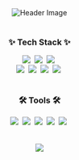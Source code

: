 <div align="center">
  <img src="https://capsule-render.vercel.app/api?type=Waving&color=BDBDC8&height=150&section=header&text=🔥HSCHEOL🔥%20&fontSize=30" alt="Header Image">
</div>

<br>

<!--내용 부분-->
<h3 align="center">✨ Tech Stack ✨</h3>
<div align="center">
  <img src="https://img.shields.io/badge/react-20232a.svg?style=for-the-badge&logo=react&logoColor=61DAFB" />&nbsp
  <img src="https://img.shields.io/badge/typescript-007ACC.svg?style=for-the-badge&logo=typescript&logoColor=white" />&nbsp
  <img src="https://img.shields.io/badge/javascript-F7DF1E.svg?style=for-the-badge&logo=javascript&logoColor=20232a" />&nbsp
</div>

<div align="center">
  <img src="https://img.shields.io/badge/html5-E34F26.svg?style=for-the-badge&logo=html5&logoColor=white" />&nbsp
  <img src="https://img.shields.io/badge/styled--components-DB7093?style=for-the-badge&logo=styled-components&logoColor=ffd35b" />&nbsp
  <img src="https://img.shields.io/badge/tailwindcss-1daabb.svg?style=for-the-badge&logo=tailwind-css&logoColor=white" />&nbsp
  <img src="https://img.shields.io/badge/css3-1572B6.svg?style=for-the-badge&logo=css3&logoColor=white" />&nbsp
</div>

<br>


<h3 align="center">🛠 Tools 🛠</h3>
<div align="center">
  <img src="https://img.shields.io/badge/git-F7DF1E.svg?style=for-the-badge&logo=git&logoColor=20232a" />&nbsp
  <img src="https://img.shields.io/badge/github-181717.svg?style=for-the-badge&logo=github&logoColor=white" />&nbsp
   <img src="https://img.shields.io/badge/figma-F24E1E.svg?style=for-the-badge&logo=figma&logoColor=white" />&nbsp
  <img src="https://img.shields.io/badge/Notion-F3F3F3.svg?style=for-the-badge&logo=notion&logoColor=black" />&nbsp
  <img src ="https://img.shields.io/badge/Slack-815E7F.svg?&style=for-the-badge&logo=Slack&logoColor=white"/ >&nbsp
</div>



<br>
<br>
<div align="center">
  <img src="https://capsule-render.vercel.app/api?type=waving&color=BDBDC8&height=150&section=footer" />
</div>









